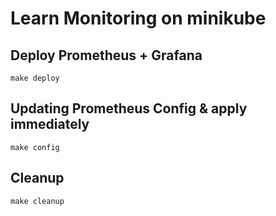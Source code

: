 Learn Monitoring on minikube
============================

Deploy Prometheus + Grafana
---------------------------

```
make deploy
```

Updating Prometheus Config & apply immediately
----------------------------------------------

```
make config
```

Cleanup
-------

```
make cleanup
```